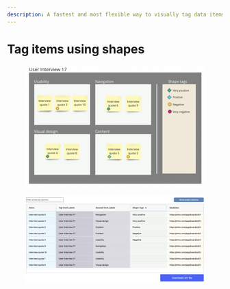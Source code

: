 ```yaml
---
description: A fastest and most flexible way to visually tag data items
---
```


# Tag items using shapes

<figure><img src="../.gitbook/assets/VisualData_ShapeTags_01.png" alt=""><figcaption></figcaption></figure>

<figure><img src="../.gitbook/assets/VisualData_ShapeTags_results_01.png" alt=""><figcaption></figcaption></figure>
